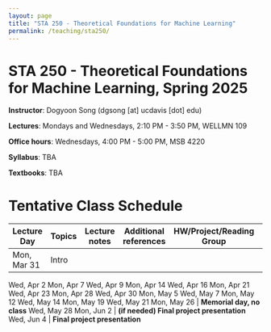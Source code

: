 ```yaml
---
layout: page
title: "STA 250 - Theoretical Foundations for Machine Learning"
permalink: /teaching/sta250/
---
```


STA 250 - Theoretical Foundations for Machine Learning, Spring 2025
==============

**Instructor**: Dogyoon Song (dgsong [at] ucdavis [dot] edu)


**Lectures**: Mondays and Wednesdays, 2:10 PM - 3:50 PM, WELLMN 109


**Office hours**: Wednesdays, 4:00 PM - 5:00 PM, MSB 4220


**Syllabus**: TBA


**Textbooks**: TBA



# Tentative Class Schedule


Lecture Day | Topics | Lecture notes | Additional references  | HW/Project/Reading Group | Other 
--- | --- | --- | --- | --- | --- 
Mon, Mar 31 | Intro |
Wed, Apr 2
Mon, Apr 7
Wed, Apr 9
Mon, Apr 14
Wed, Apr 16
Mon, Apr 21
Wed, Apr 23
Mon, Apr 28
Wed, Apr 30
Mon, May 5
Wed, May 7
Mon, May 12
Wed, May 14
Mon, May 19
Wed, May 21
Mon, May 26 | **Memorial day, no class**
Wed, May 28
Mon, Jun 2 | **(if needed) Final project presentation**
Wed, Jun 4 | **Final project presentation**

